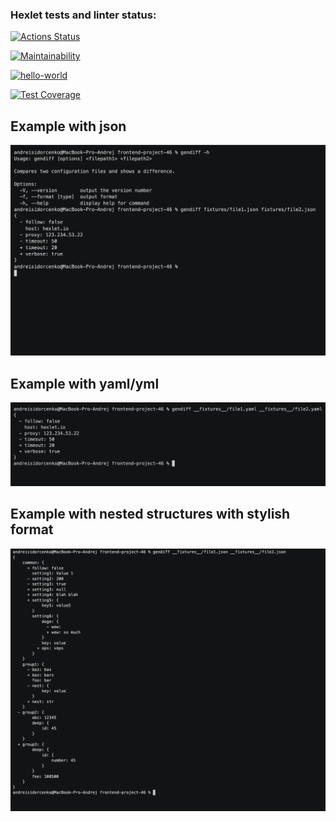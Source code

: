 ### Hexlet tests and linter status:
[![Actions Status](https://github.com/Disielsida/frontend-project-46/actions/workflows/hexlet-check.yml/badge.svg)](https://github.com/Disielsida/frontend-project-46/actions)

[![Maintainability](https://api.codeclimate.com/v1/badges/6880ab95092b68885319/maintainability)](https://codeclimate.com/github/Disielsida/frontend-project-46/maintainability)

[![hello-world](https://github.com/Disielsida/frontend-project-46/actions/workflows/check-project.yml/badge.svg)](https://github.com/Disielsida/frontend-project-46/actions/workflows/check-project.yml)

[![Test Coverage](https://api.codeclimate.com/v1/badges/6880ab95092b68885319/test_coverage)](https://codeclimate.com/github/Disielsida/frontend-project-46/test_coverage)

## Example with json
[![function working with json](img/working.png)](https://asciinema.org/a/p7IYqxOVDKigA1CSb5QdgVCwx)

## Example with yaml/yml
[![function working with yaml/yml](img/working_yaml.png)](https://asciinema.org/a/p7IYqxOVDKigA1CSb5QdgVCwx)

## Example with nested structures with stylish format 
[![function working with stylish](img/nested.png)](https://asciinema.org/a/p7IYqxOVDKigA1CSb5QdgVCwx)
